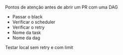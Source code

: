 Pontos de atenção antes de abrir um PR com uma DAG

- Passar o black
- Verificar o scheduler
- Verificar o retry
- Nome da task
- Nome da dag

Testar local sem retry e com limit
